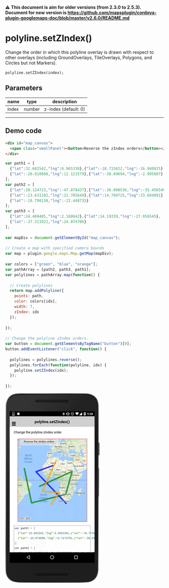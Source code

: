 :warning: **This document is aim for older versions (from 2.3.0 to 2.5.3).
Document for new version is https://github.com/mapsplugin/cordova-plugin-googlemaps-doc/blob/master/v2.6.0/README.md**

# polyline.setZIndex()

Change the order in which this polyline overlay is drawn with respect to other overlays (including GroundOverlays, TileOverlays, Polygons, and Circles but not Markers).

```
polyline.setZIndex(index);
```

## Parameters

name           | type          | description
---------------|---------------|---------------------------------------
index          | number        | z-index (default: 0)
-----------------------------------------------------------------------

## Demo code

```html
<div id="map_canvas">
  <span class="smallPanel"><button>Reverse the zIndex orders</button></span>
</div>
```

```js
var path1 = [
  {"lat":32.682542,"lng":6.965338},{"lat":-18.715622,"lng":-16.940925},
  {"lat":-20.810888,"lng":12.121579},{"lat":-38.69694,"lng":-2.995607}
];
var path2 = [
  {"lat":20.124723,"lng":-47.878427},{"lat":-36.090536,"lng":-35.456546},
  {"lat":-23.631102,"lng":22.785649},{"lat":14.760725,"lng":33.684091},
  {"lat":-10.790138,"lng":-22.448735}
];
var path3 = [
  {"lat":24.460485,"lng":2.160642},{"lat":14.19339,"lng":-27.956545},
  {"lat":-37.311922,"lng":24.074706}
];

var mapDiv = document.getElementById("map_canvas");

// Create a map with specified camera bounds
var map = plugin.google.maps.Map.getMap(mapDiv);

var colors = ["green", "blue", "orange"];
var pathArray = [path2, path3, path1];
var polylines = pathArray.map(function() {

  // Create polylines
  return map.addPolyline({
    points: path,
    color: colors[idx],
    width: 7,
    zIndex: idx
  });

});

// Change the polyline zIndex orders.
var button = document.getElementsByTagName("button")[0];
button.addEventListener("click", function() {

  polylines = polylines.reverse();
  polylines.forEach(function(polyline, idx) {
    polyline.setZIndex(idx);
  });

});

```

![](image.gif)
